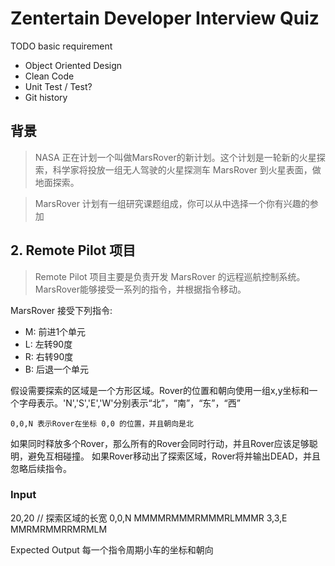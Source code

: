 Zentertain Developer Interview Quiz
===================================

TODO basic requirement
* Object Oriented Design
* Clean Code
* Unit Test / Test?
* Git history

背景
----------

> NASA 正在计划一个叫做MarsRover的新计划。这个计划是一轮新的火星探索，科学家将投放一组无人驾驶的火星探测车 MarsRover 到火星表面，做地面探索。

> MarsRover 计划有一组研究课题组成，你可以从中选择一个你有兴趣的参加

## 2. Remote Pilot 项目

> Remote Pilot 项目主要是负责开发 MarsRover 的远程巡航控制系统。MarsRover能够接受一系列的指令，并根据指令移动。

MarsRover 接受下列指令:

* M: 前进1个单元
* L: 左转90度
* R: 右转90度
* B: 后退一个单元

假设需要探索的区域是一个方形区域。Rover的位置和朝向使用一组x,y坐标和一个字母表示。'N','S','E','W'分别表示“北”，“南”，“东”，“西”

    0,0,N 表示Rover在坐标 0,0 的位置，并且朝向是北

如果同时释放多个Rover，那么所有的Rover会同时行动，并且Rover应该足够聪明，避免互相碰撞。
如果Rover移动出了探索区域，Rover将并输出DEAD，并且忽略后续指令。

### Input

20,20 // 探索区域的长宽
0,0,N
MMMMRMMMRMMMRLMMMR
3,3,E
MMRMRMMRRMRMLM

Expected Output
每一个指令周期小车的坐标和朝向

